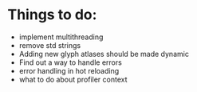 # Things to do:

* implement multithreading
* remove std strings
* Adding new glyph atlases should be made dynamic
* Find out a way to handle errors
* error handling in hot reloading
* what to do about profiler context

